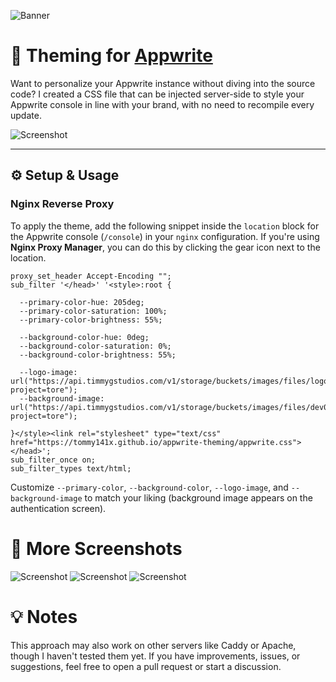 ![Banner](https://tommy141x.github.io/appwrite-theming/mockups/banner.png)

# 🎨 Theming for [Appwrite](https://appwrite.io/)

Want to personalize your Appwrite instance without diving into the source code? I created a CSS file that can be injected server-side to style your Appwrite console in line with your brand, with no need to recompile every update.

![Screenshot](https://tommy141x.github.io/appwrite-theming/mockups/cyan.png)

---

## ⚙️ Setup & Usage

### Nginx Reverse Proxy

To apply the theme, add the following snippet inside the `location` block for the Appwrite console (`/console`) in your `nginx` configuration. If you're using **Nginx Proxy Manager**, you can do this by clicking the gear icon next to the location.

```nginx
proxy_set_header Accept-Encoding "";
sub_filter '</head>' '<style>:root {

  --primary-color-hue: 205deg;
  --primary-color-saturation: 100%;
  --primary-color-brightness: 55%;

  --background-color-hue: 0deg;
  --background-color-saturation: 0%;
  --background-color-brightness: 55%;

  --logo-image: url("https://api.timmygstudios.com/v1/storage/buckets/images/files/logo/view?project=tore");
  --background-image: url("https://api.timmygstudios.com/v1/storage/buckets/images/files/dev09242024header/view?project=tore");

}</style><link rel="stylesheet" type="text/css" href="https://tommy141x.github.io/appwrite-theming/appwrite.css"></head>';
sub_filter_once on;
sub_filter_types text/html;

```
Customize ``--primary-color``, ``--background-color``, ``--logo-image``, and ``--background-image`` to match your liking (background image appears on the authentication screen).

# 📸 More Screenshots
![Screenshot](https://tommy141x.github.io/appwrite-theming/mockups/dark-green.png)
![Screenshot](https://tommy141x.github.io/appwrite-theming/mockups/dark-blue.png)
![Screenshot](https://tommy141x.github.io/appwrite-theming/mockups/login.png)

# 💡 Notes
This approach may also work on other servers like Caddy or Apache, though I haven't tested them yet. If you have improvements, issues, or suggestions, feel free to open a pull request or start a discussion.
